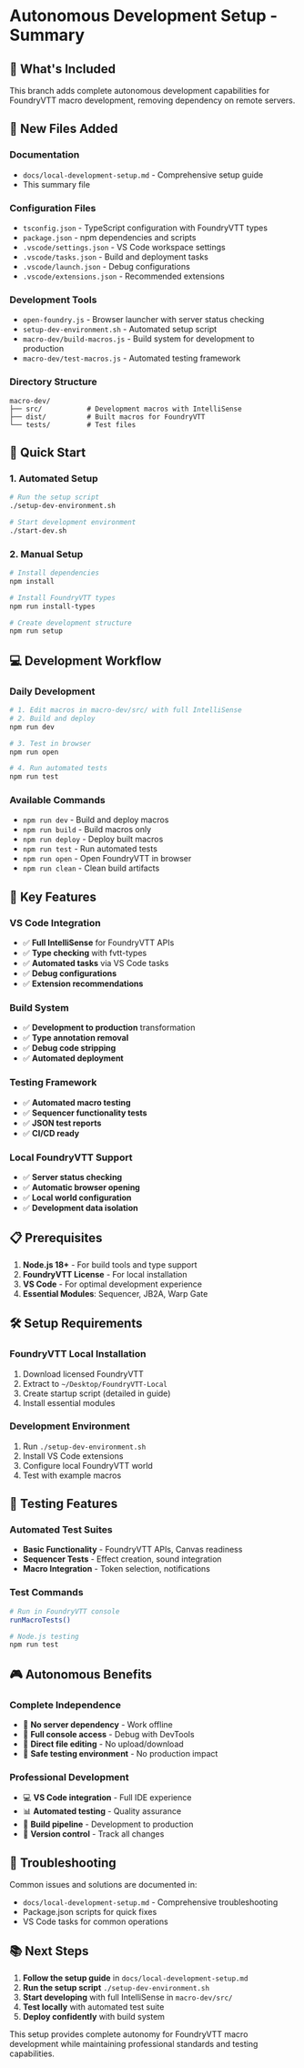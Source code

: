 # Autonomous Development Setup - Summary

## 🎯 What's Included

This branch adds complete autonomous development capabilities for FoundryVTT macro development, removing dependency on remote servers.

## 📁 New Files Added

### Documentation
- `docs/local-development-setup.md` - Comprehensive setup guide
- This summary file

### Configuration Files
- `tsconfig.json` - TypeScript configuration with FoundryVTT types
- `package.json` - npm dependencies and scripts
- `.vscode/settings.json` - VS Code workspace settings
- `.vscode/tasks.json` - Build and deployment tasks
- `.vscode/launch.json` - Debug configurations
- `.vscode/extensions.json` - Recommended extensions

### Development Tools
- `open-foundry.js` - Browser launcher with server status checking
- `setup-dev-environment.sh` - Automated setup script
- `macro-dev/build-macros.js` - Build system for development to production
- `macro-dev/test-macros.js` - Automated testing framework

### Directory Structure
```
macro-dev/
├── src/           # Development macros with IntelliSense
├── dist/          # Built macros for FoundryVTT
└── tests/         # Test files
```

## 🚀 Quick Start

### 1. Automated Setup
```bash
# Run the setup script
./setup-dev-environment.sh

# Start development environment
./start-dev.sh
```

### 2. Manual Setup
```bash
# Install dependencies
npm install

# Install FoundryVTT types
npm run install-types

# Create development structure
npm run setup
```

## 💻 Development Workflow

### Daily Development
```bash
# 1. Edit macros in macro-dev/src/ with full IntelliSense
# 2. Build and deploy
npm run dev

# 3. Test in browser
npm run open

# 4. Run automated tests
npm run test
```

### Available Commands
- `npm run dev` - Build and deploy macros
- `npm run build` - Build macros only
- `npm run deploy` - Deploy built macros
- `npm run test` - Run automated tests
- `npm run open` - Open FoundryVTT in browser
- `npm run clean` - Clean build artifacts

## 🎯 Key Features

### VS Code Integration
- ✅ **Full IntelliSense** for FoundryVTT APIs
- ✅ **Type checking** with fvtt-types
- ✅ **Automated tasks** via VS Code tasks
- ✅ **Debug configurations**
- ✅ **Extension recommendations**

### Build System
- ✅ **Development to production** transformation
- ✅ **Type annotation removal**
- ✅ **Debug code stripping**
- ✅ **Automated deployment**

### Testing Framework
- ✅ **Automated macro testing**
- ✅ **Sequencer functionality tests**
- ✅ **JSON test reports**
- ✅ **CI/CD ready**

### Local FoundryVTT Support
- ✅ **Server status checking**
- ✅ **Automatic browser opening**
- ✅ **Local world configuration**
- ✅ **Development data isolation**

## 📋 Prerequisites

1. **Node.js 18+** - For build tools and type support
2. **FoundryVTT License** - For local installation
3. **VS Code** - For optimal development experience
4. **Essential Modules**: Sequencer, JB2A, Warp Gate

## 🛠️ Setup Requirements

### FoundryVTT Local Installation
1. Download licensed FoundryVTT
2. Extract to `~/Desktop/FoundryVTT-Local`
3. Create startup script (detailed in guide)
4. Install essential modules

### Development Environment
1. Run `./setup-dev-environment.sh`
2. Install VS Code extensions
3. Configure local FoundryVTT world
4. Test with example macros

## 🧪 Testing Features

### Automated Test Suites
- **Basic Functionality** - FoundryVTT APIs, Canvas readiness
- **Sequencer Tests** - Effect creation, sound integration
- **Macro Integration** - Token selection, notifications

### Test Commands
```bash
# Run in FoundryVTT console
runMacroTests()

# Node.js testing
npm run test
```

## 🎮 Autonomous Benefits

### Complete Independence
- 🚀 **No server dependency** - Work offline
- 🔧 **Full console access** - Debug with DevTools
- 📁 **Direct file editing** - No upload/download
- 🧪 **Safe testing environment** - No production impact

### Professional Development
- 💻 **VS Code integration** - Full IDE experience
- 📊 **Automated testing** - Quality assurance
- 🔄 **Build pipeline** - Development to production
- 📝 **Version control** - Track all changes

## 🔧 Troubleshooting

Common issues and solutions are documented in:
- `docs/local-development-setup.md` - Comprehensive troubleshooting
- Package.json scripts for quick fixes
- VS Code tasks for common operations

## 📚 Next Steps

1. **Follow the setup guide** in `docs/local-development-setup.md`
2. **Run the setup script** `./setup-dev-environment.sh`
3. **Start developing** with full IntelliSense in `macro-dev/src/`
4. **Test locally** with automated test suite
5. **Deploy confidently** with build system

This setup provides complete autonomy for FoundryVTT macro development while maintaining professional standards and testing capabilities.
